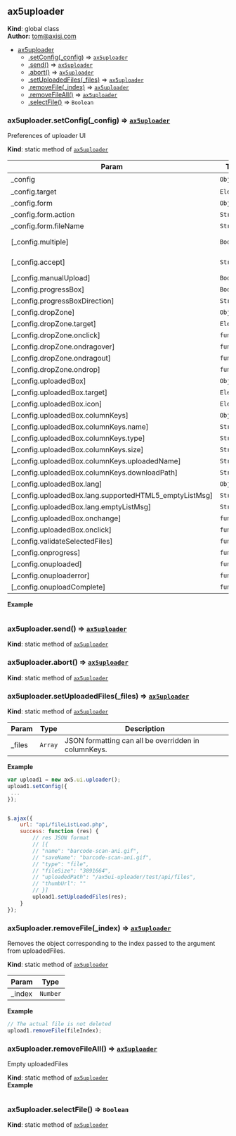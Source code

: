 <a name="ax5uploader"></a>

## ax5uploader
**Kind**: global class  
**Author:** tom@axisj.com  

* [ax5uploader](#ax5uploader)
    * [.setConfig(_config)](#ax5uploader.setConfig) ⇒ <code>[ax5uploader](#ax5uploader)</code>
    * [.send()](#ax5uploader.send) ⇒ <code>[ax5uploader](#ax5uploader)</code>
    * [.abort()](#ax5uploader.abort) ⇒ <code>[ax5uploader](#ax5uploader)</code>
    * [.setUploadedFiles(_files)](#ax5uploader.setUploadedFiles) ⇒ <code>[ax5uploader](#ax5uploader)</code>
    * [.removeFile(_index)](#ax5uploader.removeFile) ⇒ <code>[ax5uploader](#ax5uploader)</code>
    * [.removeFileAll()](#ax5uploader.removeFileAll) ⇒ <code>[ax5uploader](#ax5uploader)</code>
    * [.selectFile()](#ax5uploader.selectFile) ⇒ <code>Boolean</code>

<a name="ax5uploader.setConfig"></a>

### ax5uploader.setConfig(_config) ⇒ <code>[ax5uploader](#ax5uploader)</code>
Preferences of uploader UI

**Kind**: static method of <code>[ax5uploader](#ax5uploader)</code>  

| Param | Type | Default | Description |
| --- | --- | --- | --- |
| _config | <code>Object</code> |  | 클래스 속성값 |
| _config.target | <code>Element</code> |  |  |
| _config.form | <code>Object</code> |  |  |
| _config.form.action | <code>String</code> |  | upload URL |
| _config.form.fileName | <code>String</code> |  | The name key of the upload file |
| [_config.multiple] | <code>Boolean</code> | <code>false</code> | Whether multiple files. In a browser where fileApi is not supported (eg IE9), it only works with false. |
| [_config.accept] | <code>String</code> | <code>&quot;&quot;</code> | accept mimeType (http://www.w3schools.com/TAgs/att_input_accept.asp) |
| [_config.manualUpload] | <code>Boolean</code> | <code>false</code> | Whether to automatically upload when a file is selected. |
| [_config.progressBox] | <code>Boolean</code> | <code>true</code> | Whether to use progressBox |
| [_config.progressBoxDirection] | <code>String</code> | <code>auto</code> | ProgressBox display direction |
| [_config.dropZone] | <code>Object</code> |  |  |
| [_config.dropZone.target] | <code>Element</code> |  |  |
| [_config.dropZone.onclick] | <code>function</code> |  |  |
| [_config.dropZone.ondragover] | <code>function</code> |  |  |
| [_config.dropZone.ondragout] | <code>function</code> |  |  |
| [_config.dropZone.ondrop] | <code>function</code> |  |  |
| [_config.uploadedBox] | <code>Object</code> |  |  |
| [_config.uploadedBox.target] | <code>Element</code> |  |  |
| [_config.uploadedBox.icon] | <code>Element</code> |  |  |
| [_config.uploadedBox.columnKeys] | <code>Object</code> |  |  |
| [_config.uploadedBox.columnKeys.name] | <code>String</code> |  |  |
| [_config.uploadedBox.columnKeys.type] | <code>String</code> |  |  |
| [_config.uploadedBox.columnKeys.size] | <code>String</code> |  |  |
| [_config.uploadedBox.columnKeys.uploadedName] | <code>String</code> |  |  |
| [_config.uploadedBox.columnKeys.downloadPath] | <code>String</code> |  |  |
| [_config.uploadedBox.lang] | <code>Object</code> |  |  |
| [_config.uploadedBox.lang.supportedHTML5_emptyListMsg] | <code>String</code> |  |  |
| [_config.uploadedBox.lang.emptyListMsg] | <code>String</code> |  |  |
| [_config.uploadedBox.onchange] | <code>function</code> |  |  |
| [_config.uploadedBox.onclick] | <code>function</code> |  |  |
| [_config.validateSelectedFiles] | <code>function</code> |  |  |
| [_config.onprogress] | <code>function</code> |  | return loaded, total |
| [_config.onuploaded] | <code>function</code> |  | return self |
| [_config.onuploaderror] | <code>function</code> |  | return self, error |
| [_config.onuploadComplete] | <code>function</code> |  | return self |

**Example**  
```js

```
<a name="ax5uploader.send"></a>

### ax5uploader.send() ⇒ <code>[ax5uploader](#ax5uploader)</code>
**Kind**: static method of <code>[ax5uploader](#ax5uploader)</code>  
<a name="ax5uploader.abort"></a>

### ax5uploader.abort() ⇒ <code>[ax5uploader](#ax5uploader)</code>
**Kind**: static method of <code>[ax5uploader](#ax5uploader)</code>  
<a name="ax5uploader.setUploadedFiles"></a>

### ax5uploader.setUploadedFiles(_files) ⇒ <code>[ax5uploader](#ax5uploader)</code>
**Kind**: static method of <code>[ax5uploader](#ax5uploader)</code>  

| Param | Type | Description |
| --- | --- | --- |
| _files | <code>Array</code> | JSON formatting can all be overridden in columnKeys. |

**Example**  
```js
var upload1 = new ax5.ui.uploader();
upload1.setConfig({
 ...
});


$.ajax({
    url: "api/fileListLoad.php",
    success: function (res) {
        // res JSON format
        // [{
        // "name": "barcode-scan-ani.gif",
        // "saveName": "barcode-scan-ani.gif",
        // "type": "file",
        // "fileSize": "3891664",
        // "uploadedPath": "/ax5ui-uploader/test/api/files",
        // "thumbUrl": ""
        // }]
        upload1.setUploadedFiles(res);
    }
});
```
<a name="ax5uploader.removeFile"></a>

### ax5uploader.removeFile(_index) ⇒ <code>[ax5uploader](#ax5uploader)</code>
Removes the object corresponding to the index passed to the argument from uploadedFiles.

**Kind**: static method of <code>[ax5uploader](#ax5uploader)</code>  

| Param | Type |
| --- | --- |
| _index | <code>Number</code> | 

**Example**  
```js
// The actual file is not deleted
upload1.removeFile(fileIndex);
```
<a name="ax5uploader.removeFileAll"></a>

### ax5uploader.removeFileAll() ⇒ <code>[ax5uploader](#ax5uploader)</code>
Empty uploadedFiles

**Kind**: static method of <code>[ax5uploader](#ax5uploader)</code>  
**Example**  
```js

```
<a name="ax5uploader.selectFile"></a>

### ax5uploader.selectFile() ⇒ <code>Boolean</code>
**Kind**: static method of <code>[ax5uploader](#ax5uploader)</code>  
